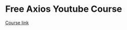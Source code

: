 # Free Axios Youtube Course

[Course link](https://www.youtube.com/playlist?list=PLcoYAcR89n-pbc60vYzVD1Fva5KaPmlGQ)

